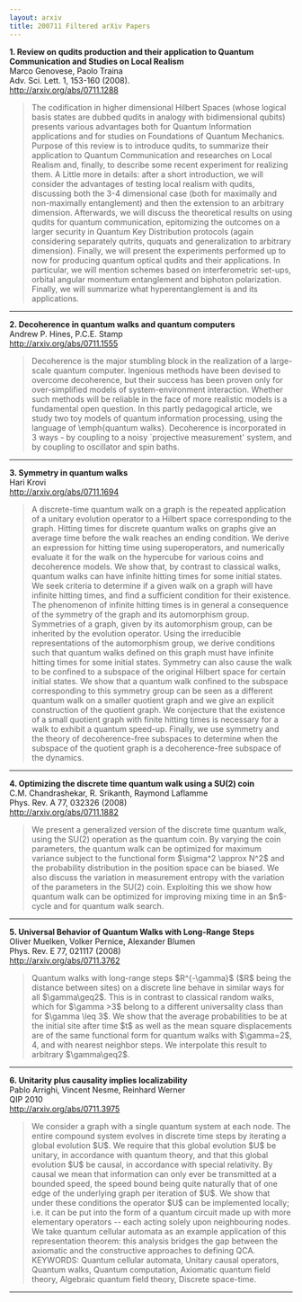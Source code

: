 ```yaml
---
layout: arxiv
title: 200711 Filtered arXiv Papers
---
```


**1.    Review on qudits production and their application to Quantum Communication and Studies on Local Realism**  
Marco Genovese, Paolo Traina  
Adv. Sci. Lett. 1, 153-160 (2008).  
http://arxiv.org/abs/0711.1288  
<blockquote>
<p>
The codification in higher dimensional Hilbert Spaces (whose logical basis states are dubbed qudits in analogy with bidimensional qubits) presents various advantages both for Quantum Information applications and for studies on Foundations of Quantum Mechanics. Purpose of this review is to introduce qudits, to summarize their application to Quantum Communication and researches on Local Realism and, finally, to describe some recent experiment for realizing them. A Little more in details: after a short introduction, we will consider the advantages of testing local realism with qudits, discussing both the 3-4 dimensional case (both for maximally and non-maximally entanglement) and then the extension to an arbitrary dimension. Afterwards, we will discuss the theoretical results on using qudits for quantum communication, epitomizing the outcomes on a larger security in Quantum Key Distribution protocols (again considering separately qutrits, ququats and generalization to arbitrary dimension). Finally, we will present the experiments performed up to now for producing quantum optical qudits and their applications. In particular, we will mention schemes based on interferometric set-ups, orbital angular momentum entanglement and biphoton polarization. Finally, we will summarize what hyperentanglement is and its applications.
</p>
</blockquote>

------

**2.    Decoherence in quantum walks and quantum computers**  
Andrew P. Hines, P.C.E. Stamp  
http://arxiv.org/abs/0711.1555  
<blockquote>
<p>
Decoherence is the major stumbling block in the realization of a large-scale quantum computer. Ingenious methods have been devised to overcome decoherence, but their success has been proven only for over-simplified models of system-environment interaction. Whether such methods will be reliable in the face of more realistic models is a fundamental open question. In this partly pedagogical article, we study two toy models of quantum information processing, using the language of \emph{quantum walks}. Decoherence is incorporated in 3 ways - by coupling to a noisy `projective measurement' system, and by coupling to oscillator and spin baths.
</p>
</blockquote>

------

**3.    Symmetry in quantum walks**  
Hari Krovi  
http://arxiv.org/abs/0711.1694  
<blockquote>
<p>
A discrete-time quantum walk on a graph is the repeated application of a unitary evolution operator to a Hilbert space corresponding to the graph. Hitting times for discrete quantum walks on graphs give an average time before the walk reaches an ending condition. We derive an expression for hitting time using superoperators, and numerically evaluate it for the walk on the hypercube for various coins and decoherence models. We show that, by contrast to classical walks, quantum walks can have infinite hitting times for some initial states. We seek criteria to determine if a given walk on a graph will have infinite hitting times, and find a sufficient condition for their existence. The phenomenon of infinite hitting times is in general a consequence of the symmetry of the graph and its automorphism group. Symmetries of a graph, given by its automorphism group, can be inherited by the evolution operator. Using the irreducible representations of the automorphism group, we derive conditions such that quantum walks defined on this graph must have infinite hitting times for some initial states. Symmetry can also cause the walk to be confined to a subspace of the original Hilbert space for certain initial states. We show that a quantum walk confined to the subspace corresponding to this symmetry group can be seen as a different quantum walk on a smaller quotient graph and we give an explicit construction of the quotient graph. We conjecture that the existence of a small quotient graph with finite hitting times is necessary for a walk to exhibit a quantum speed-up. Finally, we use symmetry and the theory of decoherence-free subspaces to determine when the subspace of the quotient graph is a decoherence-free subspace of the dynamics.
</p>
</blockquote>

------

**4.    Optimizing the discrete time quantum walk using a SU(2) coin**  
C.M. Chandrashekar, R. Srikanth, Raymond Laflamme  
Phys. Rev. A 77, 032326 (2008)  
http://arxiv.org/abs/0711.1882  
<blockquote>
<p>
We present a generalized version of the discrete time quantum walk, using the SU(2) operation as the quantum coin. By varying the coin parameters, the quantum walk can be optimized for maximum variance subject to the functional form $\sigma^2 \approx N^2$ and the probability distribution in the position space can be biased. We also discuss the variation in measurement entropy with the variation of the parameters in the SU(2) coin. Exploiting this we show how quantum walk can be optimized for improving mixing time in an $n$-cycle and for quantum walk search.
</p>
</blockquote>

------

**5.    Universal Behavior of Quantum Walks with Long-Range Steps**  
Oliver Muelken, Volker Pernice, Alexander Blumen  
Phys. Rev. E 77, 021117 (2008)  
http://arxiv.org/abs/0711.3762  
<blockquote>
<p>
Quantum walks with long-range steps $R^{-\gamma}$ ($R$ being the distance between sites) on a discrete line behave in similar ways for all $\gamma\geq2$. This is in contrast to classical random walks, which for $\gamma >3$ belong to a different universality class than for $\gamma \leq 3$. We show that the average probabilities to be at the initial site after time $t$ as well as the mean square displacements are of the same functional form for quantum walks with $\gamma=2$, 4, and with nearest neighbor steps. We interpolate this result to arbitrary $\gamma\geq2$.
</p>
</blockquote>

------

**6.    Unitarity plus causality implies localizability**  
Pablo Arrighi, Vincent Nesme, Reinhard Werner  
QIP 2010  
http://arxiv.org/abs/0711.3975  
<blockquote>
<p>
We consider a graph with a single quantum system at each node. The entire compound system evolves in discrete time steps by iterating a global evolution $U$. We require that this global evolution $U$ be unitary, in accordance with quantum theory, and that this global evolution $U$ be causal, in accordance with special relativity. By causal we mean that information can only ever be transmitted at a bounded speed, the speed bound being quite naturally that of one edge of the underlying graph per iteration of $U$. We show that under these conditions the operator $U$ can be implemented locally; i.e. it can be put into the form of a quantum circuit made up with more elementary operators -- each acting solely upon neighbouring nodes. We take quantum cellular automata as an example application of this representation theorem: this analysis bridges the gap between the axiomatic and the constructive approaches to defining QCA. KEYWORDS: Quantum cellular automata, Unitary causal operators, Quantum walks, Quantum computation, Axiomatic quantum field theory, Algebraic quantum field theory, Discrete space-time.
</p>
</blockquote>

------

